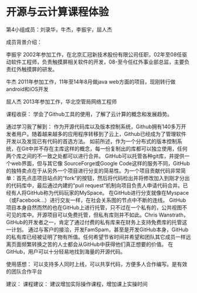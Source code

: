 开源与云计算课程体验
==========
第4小组成员：刘录华，牛杰，李振宇，屈人杰

成员背景介绍：

李振宇 2002年参加工作，在北京汇冠新技术股份有限公司任职，02年至08任驱动软件工程师，负责触摸屏相关软件的开发，08-至今任红外事业部总监，主要负责红外触摸屏的研发。

牛杰 2011年参加工作，11年至14年8月做java web方面的项目，现刚转行做android和iOS开发

屈人杰  2013年参加工作，华北空管局网络工程师

课程收获：
学会了Github工具的使用，了解了云计算的概念和发展趋势。

通过学习我了解到：
作为开源代码库以及版本控制系统，Github拥有140多万开发者用户。随着越来越多的应用程序转移到了云上，Github已经成为了管理软件开发以及发现已有代码的首选方法。
如前所述，作为一个分布式的版本控制系统，在Git中并不存在主库这样的概念，每一份复制出的库都可以独立使用，任何两个库之间的不一致之处都可以进行合并。
GitHub可以托管各种git库，并提供一个web界面，但与其它像 SourceForge或Google Code这样的服务不同，GitHub的独特卖点在于从另外一个项目进行分支的简易性。为一个项目贡献代码非常简单：首先点击项目站点的“fork”的按钮，然后将代码检出并将修改加入到刚才分出的代码库中，最后通过内建的“pull request”机制向项目负责人申请代码合并。已经有人将GitHub称为代码玩家的MySpace。
在GitHub进行分支就像在Myspace（或Facebook…）进行交友一样，在社会关系图的节点中不断的连线。
GitHub项目本身自然而然的也在GitHub上进行托管，只不过在一个私有的，公共视图不可见的库中。开源项目可以免费托管，但私有库则并不如此。Chris Wanstrath，GitHub的开发者之一，肯定了通过付费的私有库来在财务上支持免费库的托管这一计划。
通过与客户的接洽，开发FamSpam，甚至是开发GitHub本身，GitHub的私有库已经被证明了物有所值。任何希望节省时间并希望和团队其它成员一样远离页面频繁转换之苦的人士都会从GitHub中获得他们真正想要的价值。
在GitHub，用户可以十分轻易地找到海量的开源代码。

使用感想：
可以支持多人同时上线，可以共享代码，方便多人合作编写。是有效的团队合作平台

建议：
课程建议：
建议增加实际操作课程，增加课上实操时间

